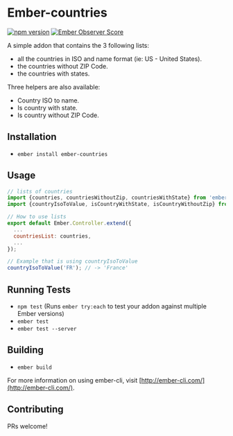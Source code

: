 # Ember-countries
[![npm version](https://badge.fury.io/js/ember-countries.svg)](https://badge.fury.io/js/ember-countries)
[![Ember Observer Score](http://emberobserver.com/badges/ember-countries.svg)](http://emberobserver.com/addons/ember-countries)

A simple addon that contains the 3 following lists:
 - all the countries in ISO and name format (ie: US - United States).
 - the countries without ZIP Code.
 - the countries with states.

Three helpers are also available:
 - Country ISO to name.
 - Is country with state.
 - Is country without ZIP Code.


## Installation

* `ember install ember-countries`


## Usage

```js
// lists of countries
import {countries, countriesWithoutZip, countriesWithState} from 'ember-countries';
import {countryIsoToValue, isCountryWithState, isCountryWithoutZip} from 'ember-countries';

// How to use lists
export default Ember.Controller.extend({
  ...
  countriesList: countries,
  ...
});

// Example that is using countryIsoToValue
countryIsoToValue('FR'); // -> 'France'
```


## Running Tests

* `npm test` (Runs `ember try:each` to test your addon against multiple Ember versions)
* `ember test`
* `ember test --server`


## Building

* `ember build`

For more information on using ember-cli, visit [http://ember-cli.com/](http://ember-cli.com/).

## Contributing

PRs welcome!
